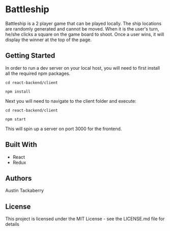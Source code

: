 # Battleship

Battleship is a 2 player game that can be played locally. The ship locations are randomly generated and cannot be moved. When it is the user's turn, he/she clicks a square on the game board to shoot. Once a user wins, it will display the winner at the top of the page.

## Getting Started

In order to run a dev server on your local host, you will need to first install all the required npm packages.

`cd react-backend/client`

`npm install`
  
Next you will need to navigate to the client folder and execute:

`cd react-backend/client`

`npm start`
  
This will spin up a server on port 3000 for the frontend.

## Built With

* React
* Redux

## Authors

Austin Tackaberry

## License

This project is licensed under the MIT License - see the LICENSE.md file for details
